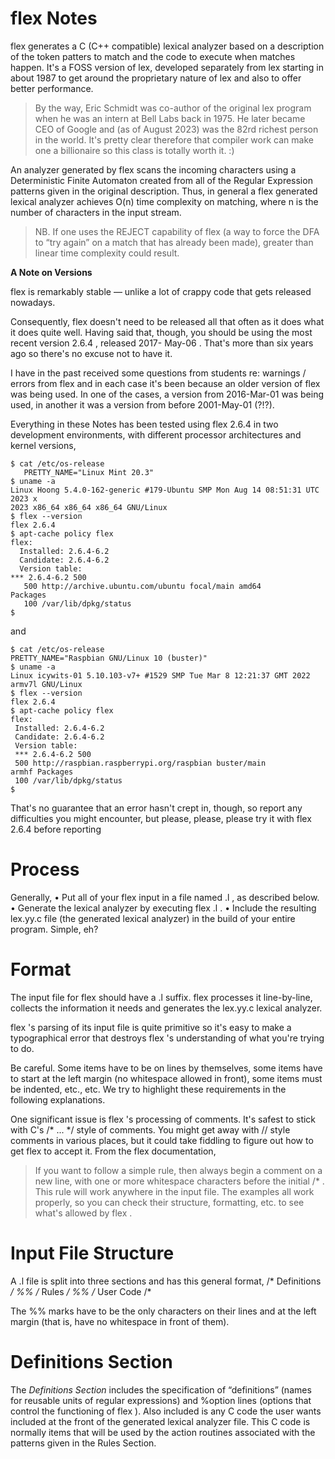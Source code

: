 # flex Notes

flex generates a C (C++ compatible) lexical analyzer based on a description of the token patters to match and the code to execute when matches happen. It's a FOSS version of lex, developed separately from lex starting in about 1987 to get around the proprietary nature of lex and also to offer better performance.
> By the way, Eric Schmidt was co-author of the original lex program when he was an intern at Bell Labs back in 1975. He later became CEO of Google and (as of August 2023) was the 82rd richest person in the world. It's pretty clear therefore that compiler work can make one a billionaire so this class is totally worth it. :)

An analyzer generated by flex scans the incoming characters using a Deterministic Finite Automaton created from all of the Regular Expression patterns given in the original description. Thus, in general a flex generated lexical analyzer achieves O(n) time complexity on matching, where n is the number of characters in the input stream.
> NB. If one uses the REJECT capability of flex (a way to force the DFA to “try again” on a match that has already been made), greater than linear time complexity could result.

**A Note on Versions**

flex is remarkably stable — unlike a lot of crappy code that gets released nowadays.

Consequently, flex doesn't need to be released all that often as it does what it does quite well. Having said that, though, you should be using the most recent version 2.6.4 , released 2017- May-06 . That's more than six years ago so there's no excuse not to have it.

I have in the past received some questions from students re: warnings / errors from flex and in each case it's been because an older version of flex was being used. In one of the cases, a version from 2016-Mar-01 was being used, in another it was a version from before 2001-May-01 (?!?).

Everything in these Notes has been tested using flex 2.6.4 in two development environments, with different processor architectures and kernel versions,

```
$ cat /etc/os-release
   PRETTY_NAME="Linux Mint 20.3"
$ uname -a
Linux Hoong 5.4.0-162-generic #179-Ubuntu SMP Mon Aug 14 08:51:31 UTC 2023 x
2023 x86_64 x86_64 x86_64 GNU/Linux
$ flex --version
flex 2.6.4
$ apt-cache policy flex
flex:
  Installed: 2.6.4-6.2
  Candidate: 2.6.4-6.2
  Version table:
*** 2.6.4-6.2 500
   500 http://archive.ubuntu.com/ubuntu focal/main amd64
Packages
   100 /var/lib/dpkg/status
$
```
and

```
$ cat /etc/os-release
PRETTY_NAME="Raspbian GNU/Linux 10 (buster)"
$ uname -a
Linux icywits-01 5.10.103-v7+ #1529 SMP Tue Mar 8 12:21:37 GMT 2022
armv7l GNU/Linux
$ flex --version
flex 2.6.4
$ apt-cache policy flex
flex:
 Installed: 2.6.4-6.2
 Candidate: 2.6.4-6.2
 Version table:
 *** 2.6.4-6.2 500
 500 http://raspbian.raspberrypi.org/raspbian buster/main
armhf Packages
 100 /var/lib/dpkg/status
$
```
That's no guarantee that an error hasn't crept in, though, so report any difficulties you might
encounter, but please, please, please try it with flex 2.6.4 before reporting

# Process

Generally,
• Put all of your flex input in a file named <whatever>.l , as described below.
• Generate the lexical analyzer by executing flex <whatever>.l .
• Include the resulting lex.yy.c file (the generated lexical analyzer) in the build of your entire
program.
Simple, eh?

# Format
The input file for flex should have a .l suffix. flex processes it line-by-line, collects the
information it needs and generates the lex.yy.c lexical analyzer.

flex 's parsing of its input file is quite primitive so it's easy to make a typographical error that
destroys flex 's understanding of what you're trying to do.

Be careful.
Some items have to be on lines by themselves, some items have to start at the left margin (no
whitespace allowed in front), some items must be indented, etc., etc. We try to highlight these
requirements in the following explanations.

One significant issue is flex 's processing of comments. It's safest to stick with C's /* ... */
style of comments. You might get away with // style comments in various places, but it could take
fiddling to figure out how to get flex to accept it. From the flex documentation,
> If you want to follow a simple rule, then always begin a comment on a new line, with
one or more whitespace characters before the initial /* . This rule will work anywhere
in the input file.
The examples all work properly, so you can check their structure, formatting, etc. to see what's
allowed by flex .

# Input File Structure
A .l file is split into three sections and has this general format,
/* Definitions */
%%
/* Rules */
%%
/* User Code /*

The %% marks have to be the only characters on their lines and at the left margin (that is, have no
whitespace in front of them).

# Definitions Section

The *Definitions Section* includes the specification of “definitions” (names for reusable units of regular
expressions) and %option lines (options that control the functioning of flex ). Also included is
any C code the user wants included at the front of the generated lexical analyzer file. This C code is
normally items that will be used by the action routines associated with the patterns given in the Rules
Section.
